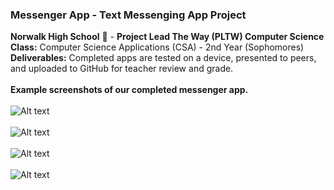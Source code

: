 ### Messenger App - Text Messenging App Project<br>
<b>Norwalk High School</b> :school: - <b>Project Lead The Way (PLTW) Computer Science</b><br>
<b>Class:</b> Computer Science Applications (CSA) - 2nd Year (Sophomores)<br>
<b>Deliverables:</b> Completed apps are tested on a device, presented to peers, and uploaded to GitHub for teacher review and grade.   
<br>
<b>Example screenshots of our completed messenger app.</b><br><br>
![Alt text](https://github.com/vpluma/messenger/blob/master/screenshots/startscreen.png "Start Screen")
<br><br>
![Alt text](https://github.com/vpluma/messenger/blob/master/screenshots/messagescreen.png "Message Screen")
<br><br>
![Alt text](https://github.com/vplumamessenger/blob/master/screenshots/implicit_scree.png "Implicit Intent Screen")
<br><br>
![Alt text](https://github.com/vpluma/messenger/blob/master/screenshots/sms_message.png "SMS Message Screen")
<br><br>
